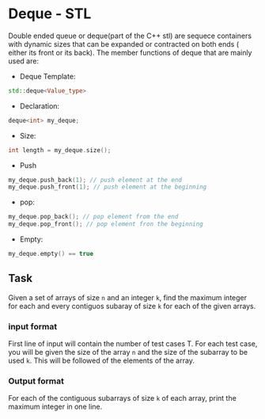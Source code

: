 # Deque - STL

Double ended queue or deque(part of the C++ stl) are sequece containers with
dynamic sizes that can be expanded or contracted on both ends ( either its 
front or its back). The member functions of deque that are mainly used are:

* Deque Template:
```cpp
std::deque<Value_type>
```
* Declaration:
```cpp
deque<int> my_deque;
```
* Size:
```cpp
int length = my_deque.size();
```
*  Push
```cpp
my_deque.push_back(1); // push element at the end
my_deque.push_front(1); // push element at the beginning
```
* pop:
```cpp
my_deque.pop_back(); // pop element from the end
my_deque.pop_front(); // pop element fron the beginning
```
* Empty:
```cpp
my_deque.empty() == true
```

## Task

Given a set of arrays of size `n` and an integer `k`, find the maximum
integer for each and every contiguos subaray of size `k` for each of the 
given arrays.

### input format

First line of input will contain the number of test cases T. For each 
test case, you will be given the size of the array `n` and the size of
the subarray to be used `k`. This will be followed of the elements of 
the array.

### Output format

For each of the contiguous subarrays of size `k` of each array, print the 
maximum integer in one line.
